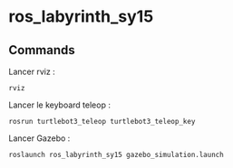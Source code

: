 # ros_labyrinth_sy15



## Commands

Lancer rviz :
```
rviz
```

Lancer le keyboard teleop :
```
rosrun turtlebot3_teleop turtlebot3_teleop_key
```

Lancer Gazebo :
```
roslaunch ros_labyrinth_sy15 gazebo_simulation.launch
```

